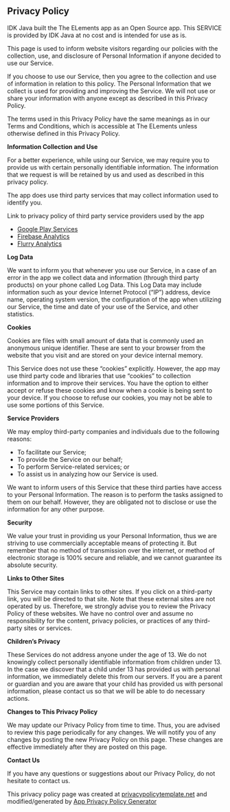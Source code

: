 ## <span class="s1">**Privacy Policy**</span>

<span class="s1">IDK Java built the The ELements app as an Open Source app. This SERVICE is provided by IDK Java at no cost and is intended for use as is.<span class="Apple-converted-space"></span></span>

<span class="s1">This page is used to inform website visitors regarding our policies with the collection, use, and disclosure of Personal Information if anyone decided to use our Service.<span class="Apple-converted-space"></span></span>

<span class="s1">If you choose to use our Service, then you agree to the collection and use of information in relation to this policy. The Personal Information that we collect is used for providing and improving the Service. We will not use or share your information with anyone except as described in this Privacy Policy.<span class="Apple-converted-space"></span></span>

<span class="s1">The terms used in this Privacy Policy have the same meanings as in our Terms and Conditions, which is accessible at The ELements unless otherwise defined in this Privacy Policy.<span class="Apple-converted-space"></span></span>

<span class="s1">**Information Collection and Use**</span>

<span class="s1">For a better experience, while using our Service, we may require you to provide us with certain personally identifiable information. The information that we request is will be retained by us and used as described in this privacy policy.<span class="Apple-converted-space"></span></span>

<span class="s1">The app does use third party services that may collect information used to identify you.</span>

<span class="s1">Link to privacy policy of third party service providers used by the app<span class="Apple-converted-space"></span></span>

*   <span class="s2">[<span class="s3">Google Play Services</span>](https://www.google.com/policies/privacy/)</span>
*   <span class="s2">[<span class="s3">Firebase Analytics</span>](https://firebase.google.com/policies/analytics)</span>
*   [Flurry Analytics](http://www.flurry.com/legal-privacy/privacy-policy)

<span class="s1">**Log Data**</span>

<span class="s1">We want to inform you that whenever you use our Service, in a case of an error in the app we collect data and information (through third party products) on your phone called Log Data. This Log Data may include information such as your device Internet Protocol (“IP”) address, device name, operating system version, the configuration of the app when utilizing our Service, the time and date of your use of the Service, and other statistics.<span class="Apple-converted-space"></span></span>

<span class="s1">**Cookies**</span>

<span class="s1">Cookies are files with small amount of data that is commonly used an anonymous unique identifier. These are sent to your browser from the website that you visit and are stored on your device internal memory.<span class="Apple-converted-space"></span></span>

<span class="s1">This Service does not use these “cookies” explicitly. However, the app may use third party code and libraries that use “cookies” to collection information and to improve their services. You have the option to either accept or refuse these cookies and know when a cookie is being sent to your device. If you choose to refuse our cookies, you may not be able to use some portions of this Service.<span class="Apple-converted-space"></span></span>

<span class="s1">**Service Providers**</span>

<span class="s1">We may employ third-party companies and individuals due to the following reasons:</span>

*   <span class="s2"></span><span class="s1">To facilitate our Service;</span>
*   <span class="s2"></span><span class="s1">To provide the Service on our behalf;</span>
*   <span class="s2"></span><span class="s1">To perform Service-related services; or</span>
*   <span class="s2"></span><span class="s1">To assist us in analyzing how our Service is used.</span>

<span class="s1">We want to inform users of this Service that these third parties have access to your Personal Information. The reason is to perform the tasks assigned to them on our behalf. However, they are obligated not to disclose or use the information for any other purpose.<span class="Apple-converted-space"></span></span>

<span class="s1">**Security**</span>

<span class="s1">We value your trust in providing us your Personal Information, thus we are striving to use commercially acceptable means of protecting it. But remember that no method of transmission over the internet, or method of electronic storage is 100% secure and reliable, and we cannot guarantee its absolute security.<span class="Apple-converted-space"></span></span>

<span class="s1">**Links to Other Sites**</span>

<span class="s1">This Service may contain links to other sites. If you click on a third-party link, you will be directed to that site. Note that these external sites are not operated by us. Therefore, we strongly advise you to review the Privacy Policy of these websites. We have no control over and assume no responsibility for the content, privacy policies, or practices of any third-party sites or services.<span class="Apple-converted-space"></span></span>

<span class="s1">**Children’s Privacy**</span>

<span class="s1">These Services do not address anyone under the age of 13\. We do not knowingly collect personally identifiable information from children under 13\. In the case we discover that a child under 13 has provided us with personal information, we immediately delete this from our servers. If you are a parent or guardian and you are aware that your child has provided us with personal information, please contact us so that we will be able to do necessary actions.<span class="Apple-converted-space"></span></span>

<span class="s1">**Changes to This Privacy Policy**</span>

<span class="s1">We may update our Privacy Policy from time to time. Thus, you are advised to review this page periodically for any changes. We will notify you of any changes by posting the new Privacy Policy on this page. These changes are effective immediately after they are posted on this page.<span class="Apple-converted-space"></span></span>

<span class="s1">**Contact Us**</span>

<span class="s1">If you have any questions or suggestions about our Privacy Policy, do not hesitate to contact us.<span class="Apple-converted-space"></span></span>

<span class="s1">This privacy policy page was created at [<span class="s4">privacypolicytemplate.net</span>](https://privacypolicytemplate.net/) and modified/generated by [<span class="s4">App Privacy Policy Generator</span>](https://app-privacy-policy-generator.firebaseapp.com/)</span>